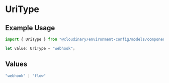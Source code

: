 # UriType

## Example Usage

```typescript
import { UriType } from "@cloudinary/environment-config/models/components";

let value: UriType = "webhook";
```

## Values

```typescript
"webhook" | "flow"
```